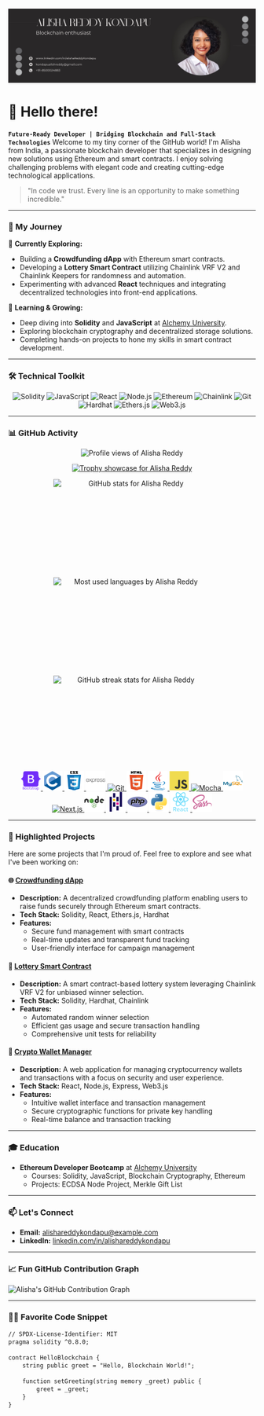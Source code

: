 ![Developer](https://github.com/Alisha-Reddy/Alisha-Reddy/blob/main/Github.png)
# 👋 Hello there! 

**`Future-Ready Developer | Bridging Blockchain and Full-Stack Technologies`**
Welcome to my tiny corner of the GitHub world! I'm Alisha from India, a passionate blockchain developer that specializes in designing new solutions using Ethereum and smart contracts. I enjoy solving challenging problems with elegant code and creating cutting-edge technological applications.



> "In code we trust. Every line is an opportunity to make something incredible."

---

### 🚀 My Journey

🔭 **Currently Exploring:**
- Building a **Crowdfunding dApp** with Ethereum smart contracts.
- Developing a **Lottery Smart Contract** utilizing Chainlink VRF V2 and Chainlink Keepers for randomness and automation.
- Experimenting with advanced **React** techniques and integrating decentralized technologies into front-end applications.

🌱 **Learning & Growing:**
- Deep diving into **Solidity** and **JavaScript** at [Alchemy University](https://university.alchemy.com/).
- Exploring blockchain cryptography and decentralized storage solutions.
- Completing hands-on projects to hone my skills in smart contract development.

---

### 🛠️ Technical Toolkit

<div align="center">
  <img src="https://img.shields.io/badge/Solidity-3C3C3D?style=for-the-badge&logo=solidity&logoColor=white" alt="Solidity"/>
  <img src="https://img.shields.io/badge/JavaScript-F7DF1E?style=for-the-badge&logo=javascript&logoColor=black" alt="JavaScript"/>
  <img src="https://img.shields.io/badge/React-61DAFB?style=for-the-badge&logo=react&logoColor=black" alt="React"/>
  <img src="https://img.shields.io/badge/Node.js-339933?style=for-the-badge&logo=node-dot-js&logoColor=white" alt="Node.js"/>
  <img src="https://img.shields.io/badge/Ethereum-3C3C3D?style=for-the-badge&logo=ethereum&logoColor=white" alt="Ethereum"/>
  <img src="https://img.shields.io/badge/Chainlink-375BD2?style=for-the-badge&logo=chainlink&logoColor=white" alt="Chainlink"/>
  <img src="https://img.shields.io/badge/Git-F05032?style=for-the-badge&logo=git&logoColor=white" alt="Git"/>
  <img src="https://img.shields.io/badge/Hardhat-FF9000?style=for-the-badge&logo=hardhat&logoColor=black" alt="Hardhat"/>
  <img src="https://img.shields.io/badge/Ethers.js-6E85B7?style=for-the-badge&logo=ethers.js&logoColor=white" alt="Ethers.js"/>
  <img src="https://img.shields.io/badge/Web3.js-F16822?style=for-the-badge&logo=web3.js&logoColor=white" alt="Web3.js"/>
</div>

---

### 📊 GitHub Activity

<div align="center">
  <!-- Profile Views Counter -->
  <p>
    <img src="https://komarev.com/ghpvc/?username=alisha-reddy&label=Profile%20views&color=0e75b6&style=flat" alt="Profile views of Alisha Reddy" />
  </p>

  <!-- Trophy Showcase -->
  <p>
    <a href="https://github.com/ryo-ma/github-profile-trophy" target="_blank" rel="noopener noreferrer">
      <img src="https://github-profile-trophy.vercel.app/?username=alisha-reddy" alt="Trophy showcase for Alisha Reddy" />
    </a>
  </p>

  <!-- GitHub Stats, Most Used Languages, and Streak Stats -->
  <div style="display: flex; justify-content: center; align-items: center; flex-wrap: wrap; gap: 20px; max-width: 1000px; margin: 0 auto;">
    <!-- GitHub Stats -->
    <img src="https://github-readme-stats.vercel.app/api?username=alisha-reddy&show_icons=true&locale=en" alt="GitHub stats for Alisha Reddy" height="180" width="320" />

  <!-- Most Used Languages -->
  <img src="https://github-readme-stats.vercel.app/api/top-langs?username=alisha-reddy&show_icons=true&locale=en&layout=compact" alt="Most used languages by Alisha Reddy" height="180" width="320" />

   <!-- GitHub Streak Stats -->
  <img src="https://github-readme-streak-stats.herokuapp.com/?user=alisha-reddy" alt="GitHub streak stats for Alisha Reddy" height="180" width="320" />
  </div>

  <!-- Technology Icons -->
  <p align="center">
    <a href="https://getbootstrap.com" target="_blank" rel="noreferrer">
      <img src="https://raw.githubusercontent.com/devicons/devicon/master/icons/bootstrap/bootstrap-plain-wordmark.svg" alt="Bootstrap" width="40" height="40" />
    </a>
    <a href="https://www.cprogramming.com/" target="_blank" rel="noreferrer">
      <img src="https://raw.githubusercontent.com/devicons/devicon/master/icons/c/c-original.svg" alt="C programming language" width="40" height="40" />
    </a>
    <a href="https://www.w3schools.com/css/" target="_blank" rel="noreferrer">
      <img src="https://raw.githubusercontent.com/devicons/devicon/master/icons/css3/css3-original-wordmark.svg" alt="CSS3" width="40" height="40" />
    </a>
    <a href="https://expressjs.com" target="_blank" rel="noreferrer">
      <img src="https://raw.githubusercontent.com/devicons/devicon/master/icons/express/express-original-wordmark.svg" alt="Express.js" width="40" height="40" />
    </a>
    <a href="https://git-scm.com/" target="_blank" rel="noreferrer">
      <img src="https://www.vectorlogo.zone/logos/git-scm/git-scm-icon.svg" alt="Git" width="40" height="40" />
    </a>
    <a href="https://www.w3.org/html/" target="_blank" rel="noreferrer">
      <img src="https://raw.githubusercontent.com/devicons/devicon/master/icons/html5/html5-original-wordmark.svg" alt="HTML5" width="40" height="40" />
    </a>
    <a href="https://www.java.com" target="_blank" rel="noreferrer">
      <img src="https://raw.githubusercontent.com/devicons/devicon/master/icons/java/java-original.svg" alt="Java" width="40" height="40" />
    </a>
    <a href="https://developer.mozilla.org/en-US/docs/Web/JavaScript" target="_blank" rel="noreferrer">
      <img src="https://raw.githubusercontent.com/devicons/devicon/master/icons/javascript/javascript-original.svg" alt="JavaScript" width="40" height="40" />
    </a>
    <a href="https://mochajs.org" target="_blank" rel="noreferrer">
      <img src="https://www.vectorlogo.zone/logos/mochajs/mochajs-icon.svg" alt="Mocha" width="40" height="40" />
    </a>
    <a href="https://www.mysql.com/" target="_blank" rel="noreferrer">
      <img src="https://raw.githubusercontent.com/devicons/devicon/master/icons/mysql/mysql-original-wordmark.svg" alt="MySQL" width="40" height="40" />
    </a>
    <a href="https://nextjs.org/" target="_blank" rel="noreferrer">
      <img src="https://cdn.worldvectorlogo.com/logos/nextjs-2.svg" alt="Next.js" width="40" height="40" />
    </a>
    <a href="https://nodejs.org" target="_blank" rel="noreferrer">
      <img src="https://raw.githubusercontent.com/devicons/devicon/master/icons/nodejs/nodejs-original-wordmark.svg" alt="Node.js" width="40" height="40" />
    </a>
    <a href="https://pandas.pydata.org/" target="_blank" rel="noreferrer">
      <img src="https://raw.githubusercontent.com/devicons/devicon/2ae2a900d2f041da66e950e4d48052658d850630/icons/pandas/pandas-original.svg" alt="Pandas" width="40" height="40" />
    </a>
    <a href="https://www.php.net" target="_blank" rel="noreferrer">
      <img src="https://raw.githubusercontent.com/devicons/devicon/master/icons/php/php-original.svg" alt="PHP" width="40" height="40" />
    </a>
    <a href="https://www.python.org" target="_blank" rel="noreferrer">
      <img src="https://raw.githubusercontent.com/devicons/devicon/master/icons/python/python-original.svg" alt="Python" width="40" height="40" />
    </a>
    <a href="https://reactjs.org/" target="_blank" rel="noreferrer">
      <img src="https://raw.githubusercontent.com/devicons/devicon/master/icons/react/react-original-wordmark.svg" alt="React" width="40" height="40" />
    </a>
    <a href="https://sass-lang.com" target="_blank" rel="noreferrer">
      <img src="https://raw.githubusercontent.com/devicons/devicon/master/icons/sass/sass-original.svg" alt="Sass" width="40" height="40" />
    </a>
  </p>
</div>

---

### 🌟 Highlighted Projects

Here are some projects that I'm proud of. Feel free to explore and see what I've been working on:

#### 🌐 [Crowdfunding dApp](https://github.com/AlishaReddyKondapu/crowdfunding-dapp)
- **Description:** A decentralized crowdfunding platform enabling users to raise funds securely through Ethereum smart contracts.
- **Tech Stack:** Solidity, React, Ethers.js, Hardhat
- **Features:**
  - Secure fund management with smart contracts
  - Real-time updates and transparent fund tracking
  - User-friendly interface for campaign management

#### 🎲 [Lottery Smart Contract](https://github.com/AlishaReddyKondapu/lottery-smart-contract)
- **Description:** A smart contract-based lottery system leveraging Chainlink VRF V2 for unbiased winner selection.
- **Tech Stack:** Solidity, Hardhat, Chainlink
- **Features:**
  - Automated random winner selection
  - Efficient gas usage and secure transaction handling
  - Comprehensive unit tests for reliability

#### 🔑 [Crypto Wallet Manager](https://github.com/AlishaReddyKondapu/crypto-wallet-manager)
- **Description:** A web application for managing cryptocurrency wallets and transactions with a focus on security and user experience.
- **Tech Stack:** React, Node.js, Express, Web3.js
- **Features:**
  - Intuitive wallet interface and transaction management
  - Secure cryptographic functions for private key handling
  - Real-time balance and transaction tracking

---

### 🎓 Education

- **Ethereum Developer Bootcamp** at [Alchemy University](https://university.alchemy.com/)
  - Courses: Solidity, JavaScript, Blockchain Cryptography, Ethereum
  - Projects: ECDSA Node Project, Merkle Gift List

---

### 📫 Let's Connect

- **Email:** [alishareddykondapu@example.com](mailto:alishareddykondapu@example.com)
- **LinkedIn:** [linkedin.com/in/alishareddykondapu](https://www.linkedin.com/in/alishareddykondapu)


---

### 📈 Fun GitHub Contribution Graph

![Alisha's GitHub Contribution Graph](https://github-contributor-stats.vercel.app/api?username=AlishaReddyKondapu&theme=dracula)

---

### 👩‍💻 Favorite Code Snippet

```solidity
// SPDX-License-Identifier: MIT
pragma solidity ^0.8.0;

contract HelloBlockchain {
    string public greet = "Hello, Blockchain World!";

    function setGreeting(string memory _greet) public {
        greet = _greet;
    }
}




